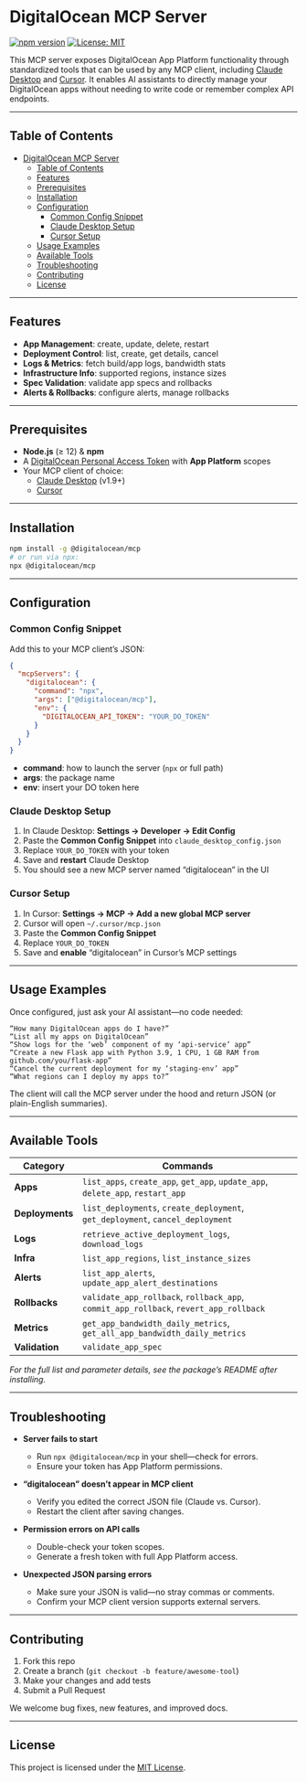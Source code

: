 # DigitalOcean MCP Server

[![npm version](https://img.shields.io/npm/v/@digitalocean/mcp.svg)](https://www.npmjs.com/package/@digitalocean/mcp) [![License: MIT](https://img.shields.io/badge/License-MIT-green.svg)](LICENSE)

This MCP server exposes DigitalOcean App Platform functionality through standardized tools that can be used by any MCP client, including [Claude Desktop](https://claude.ai/download) and [Cursor](https://docs.cursor.com/context/model-context-protocol). It enables AI assistants to directly manage your DigitalOcean apps without needing to write code or remember complex API endpoints.

---

## Table of Contents

- [DigitalOcean MCP Server](#digitalocean-mcp-server)
  - [Table of Contents](#table-of-contents)
  - [Features](#features)
  - [Prerequisites](#prerequisites)
  - [Installation](#installation)
  - [Configuration](#configuration)
    - [Common Config Snippet](#common-config-snippet)
    - [Claude Desktop Setup](#claude-desktop-setup)
    - [Cursor Setup](#cursor-setup)
  - [Usage Examples](#usage-examples)
  - [Available Tools](#available-tools)
  - [Troubleshooting](#troubleshooting)
  - [Contributing](#contributing)
  - [License](#license)

---

## Features

- **App Management**: create, update, delete, restart  
- **Deployment Control**: list, create, get details, cancel  
- **Logs & Metrics**: fetch build/app logs, bandwidth stats  
- **Infrastructure Info**: supported regions, instance sizes  
- **Spec Validation**: validate app specs and rollbacks  
- **Alerts & Rollbacks**: configure alerts, manage rollbacks  

---

## Prerequisites

- **Node.js** (≥ 12) & **npm**  
- A [DigitalOcean Personal Access Token](https://cloud.digitalocean.com/account/api/tokens) with **App Platform** scopes  
- Your MCP client of choice:
  - [Claude Desktop](https://claude.ai/download) (v1.9+)
  - [Cursor](https://docs.cursor.com/context/model-context-protocol)

---

## Installation

```bash
npm install -g @digitalocean/mcp
# or run via npx:
npx @digitalocean/mcp
````

---

## Configuration

### Common Config Snippet

Add this to your MCP client’s JSON:

```json
{
  "mcpServers": {
    "digitalocean": {
      "command": "npx",
      "args": ["@digitalocean/mcp"],
      "env": {
        "DIGITALOCEAN_API_TOKEN": "YOUR_DO_TOKEN"
      }
    }
  }
}
```

* **command**: how to launch the server (`npx` or full path)
* **args**: the package name
* **env**: insert your DO token here

### Claude Desktop Setup

1. In Claude Desktop: **Settings → Developer → Edit Config**
2. Paste the **Common Config Snippet** into `claude_desktop_config.json`
3. Replace `YOUR_DO_TOKEN` with your token
4. Save and **restart** Claude Desktop
5. You should see a new MCP server named “digitalocean” in the UI

### Cursor Setup

1. In Cursor: **Settings → MCP → Add a new global MCP server**
2. Cursor will open `~/.cursor/mcp.json`
3. Paste the **Common Config Snippet**
4. Replace `YOUR_DO_TOKEN`
5. Save and **enable** “digitalocean” in Cursor’s MCP settings

---

## Usage Examples

Once configured, just ask your AI assistant—no code needed:

```text
“How many DigitalOcean apps do I have?”
“List all my apps on DigitalOcean”
“Show logs for the ‘web’ component of my ‘api-service’ app”
“Create a new Flask app with Python 3.9, 1 CPU, 1 GB RAM from github.com/you/flask-app”
“Cancel the current deployment for my ‘staging-env’ app”
“What regions can I deploy my apps to?”
```

The client will call the MCP server under the hood and return JSON (or plain-English summaries).

---

## Available Tools

| Category        | Commands                                                                              |
| --------------- | ------------------------------------------------------------------------------------- |
| **Apps**        | `list_apps`, `create_app`, `get_app`, `update_app`, `delete_app`, `restart_app`       |
| **Deployments** | `list_deployments`, `create_deployment`, `get_deployment`, `cancel_deployment`        |
| **Logs**        | `retrieve_active_deployment_logs`, `download_logs`                                    |
| **Infra**       | `list_app_regions`, `list_instance_sizes`                                             |
| **Alerts**      | `list_app_alerts`, `update_app_alert_destinations`                                    |
| **Rollbacks**   | `validate_app_rollback`, `rollback_app`, `commit_app_rollback`, `revert_app_rollback` |
| **Metrics**     | `get_app_bandwidth_daily_metrics`, `get_all_app_bandwidth_daily_metrics`              |
| **Validation**  | `validate_app_spec`                                                                   |

*For the full list and parameter details, see the package’s README after installing.*

---

## Troubleshooting

* **Server fails to start**

  * Run `npx @digitalocean/mcp` in your shell—check for errors.
  * Ensure your token has App Platform permissions.

* **“digitalocean” doesn’t appear in MCP client**

  * Verify you edited the correct JSON file (Claude vs. Cursor).
  * Restart the client after saving changes.

* **Permission errors on API calls**

  * Double-check your token scopes.
  * Generate a fresh token with full App Platform access.

* **Unexpected JSON parsing errors**

  * Make sure your JSON is valid—no stray commas or comments.
  * Confirm your MCP client version supports external servers.

---

## Contributing

1. Fork this repo
2. Create a branch (`git checkout -b feature/awesome-tool`)
3. Make your changes and add tests
4. Submit a Pull Request

We welcome bug fixes, new features, and improved docs.

---

## License

This project is licensed under the [MIT License](LICENSE).

